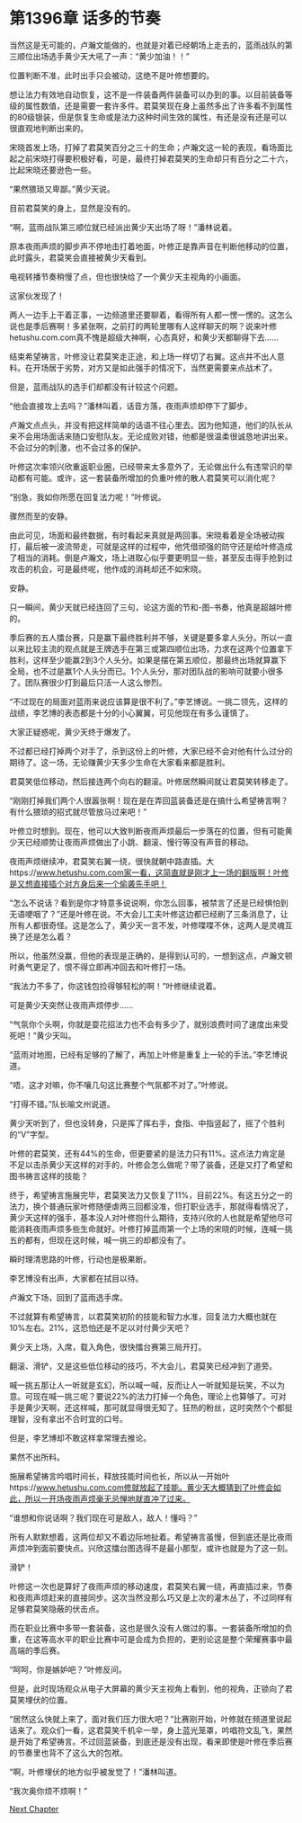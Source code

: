 # 第1396章 话多的节奏

当然这是无可能的，卢瀚文能做的，也就是对着已经朝场上走去的，蓝雨战队的第三顺位出场选手黄少天大吼了一声：“黄少加油！！”

位置判断不准，此时出手只会被动，这绝不是叶修想要的。

想让法力有效地自动恢复，这不是一件装备两件装备可以办到的事。以目前装备等级的属性数值，还是需要一套许多件。君莫笑现在身上虽然多出了许多看不到属性的80级银装，但是恢复生命或是法力这种时间生效的属性，有还是没有还是可以很直观地判断出来的。

宋晓首发上场，打掉了君莫笑百分之三十的生命；卢瀚文这一轮的表现，看场面比起之前宋晓打得要积极好看，可是，最终打掉君莫笑的生命却只有百分之二十六，比起宋晓还要逊色一些。

“果然猥琐又卑鄙。”黄少天说。

目前君莫笑的身上，显然是没有的。

“啊，蓝雨战队第三顺位就已经派出黄少天出场了呀！”潘林说着。

原本夜雨声烦的脚步声不停地击打着地面，叶修正是靠声音在判断他移动的位置，此时露头，君莫笑会直接被黄少天看到。

电视转播节奏稍慢了点，但也很快给了一个黄少天主视角的小画面。

这家伙发现了！

两人一边手上干着正事，一边频道里还要聊着，看得所有人都一愣一愣的。这怎么说也是季后赛啊！多紧张啊，之前打的两轮里哪有人这样聊天的啊？说来叶修hetushu.com.com真不愧是超级大神啊，心态真好，和黄少天都聊得下去……

结束希望祷言，叶修没让君莫笑走正途，和上场一样切了右翼。这点并不出人意料。在开场居于劣势，对方又是如此强手的情况下，当然更需要来点战术了。

但是，蓝雨战队的选手们却都没有计较这个问题。

“他会直接攻上去吗？”潘林叫着，话音方落，夜雨声烦却停下了脚步。

卢瀚文点点头，并没有把这样简单的话语不往心里去。因为他知道，他们的队长从来不会用场面话来随口安慰队友。无论成败对错，他都是很温柔很诚恳地讲出来。不会过分的刺|激，也不会过多的保护。

叶修这次率领兴欣重返职业圈，已经带来太多意外了，无论做出什么有违常识的举动都有可能。或许，这一套装备所增加的负重叶修的散人君莫笑可以消化呢？

“别急，我如你所愿在回复法力呢！”叶修说。

骤然而至的安静。

由此可见，场面和最终数据，有时看起来真就是两回事。宋晓看着是全场被动挨打，最后被一波流带走，可就是这样的过程中，他凭借顽强的防守还是给叶修造成了相当的消耗。倒是卢瀚文，场上进取心似乎要更明显一些，甚至反击得手抢到过攻击的机会，可是最终呢，他作成的消耗却还不如宋晓。

安静。

只一瞬间，黄少天就已经连回了三句，论这方面的节和-图-书奏，他真是超越叶修的。

季后赛的五人擂台赛，只是赢下最终胜利并不够，关键是要多拿人头分。所以一直以来比较主流的观点就是王牌选手在第三或第四顺位出场，力求在这两个位置拿下胜利，这样至少能赢2到3个人头分。如果是摆在第五顺位，那最终出场就算赢下全局，也不过是赢1个人头分而已。1个人头分，那对团队战的影响可就要小很多了。团队赛很少打到最后只活一人这么惨烈。

“不过现在的局面对蓝雨来说应该算是很不利了。”李艺博说。一挑二领先，这样的战绩，李艺博的表态都是十分的小心翼翼，可见他现在有多么谨慎了。

大家正疑惑呢，黄少天终于爆发了。

不过都已经打掉两个对手了，杀到这份上的叶修，大家已经不会对他有什么过分的期待了。这一场，无论赚黄少天多少生命在大家看来都是胜利。

君莫笑低位移动，然后接连两个向右的翻滚。叶修居然瞬间就让君莫笑转移走了。

“刚刚打掉我们两个人很嚣张啊！现在是在弄回蓝装备还是在搞什么希望祷言啊？有什么猥琐的招式就尽管放马过来吧！”

叶修立时想到。现在，他可以大致判断夜雨声烦最后一步落在的位置，但有可能黄少天已经顺势让夜雨声烦做出了小跳、翻滚、慢行等没有声音的移动。

夜雨声烦继续冲，君莫笑右翼一绕，很快就朝中路直插。大https://www.hetushu.com.com家一看，这简直就是刚才上一场的翻版啊！叶修是又想直接插个对方身后来一个偷袭先手吧！

“怎么不说话？看到是你才特意多说说啊，你怎么回事，被禁言了还是已经惧怕到无语哽咽了？”还是叶修在说。不大会儿工夫叶修这边都已经刷了三条消息了，让所有人都很奇怪。这是怎么了，黄少天一言不发，叶修喋喋不休，这两人是灵魂互换了还是怎么着？

所以，他虽然没赢，但他的表现是正确的，是得到认可的，一想到这点，卢瀚文顿时勇气更足了，恨不得立即再冲回去和叶修打一场。

“我法力不多了，你这钱包捡得够轻松的啊！”叶修继续说着。

可是黄少天突然让夜雨声烦停步……

“气氛你个头啊，你就是耍花招法力也不会有多少了，就别浪费时间了速度出来受死吧！”黄少天叫。

“蓝雨对地图，已经有足够的了解了，再加上叶修是重复上一轮的手法。”李艺博说道。

“唔，这才对嘛，你不嚷几句这比赛整个气氛都不对了。”叶修说。

“打得不错。”队长喻文州说道。

黄少天听到了，但也没转身，只是挥了挥右手，食指、中指竖起了，摇了个胜利的“V”字型。

叶修的君莫笑，还有44%的生命，但更要紧的是法力只有11%。这点法力肯定是不足以击杀黄少天这样的对手的，叶修会怎么做呢？带了装备，还是又打了希望和图书祷言这样的技能？

终于，希望祷言施展完毕，君莫笑法力又恢复了11%，目前22%。有这五分之一的法力，换个普通玩家叶修随便虐两三回都没准，但打职业选手，那就得看情况了，黄少天这样的强手，基本没人对叶修抱什么期待，支持兴欣的人也就是希望他尽可能消耗夜雨声烦多些生命就好。叶修打掉蓝雨第一个上场的宋晓的时候，连喊一挑五的都有，但现在这时候，喊一挑三的却都没有了。

瞬时理清思路的叶修，行动也是极果断。

李艺博没有出声，大家都在拭目以待。

卢瀚文下场，回到了蓝雨选手席。

不过就算有希望祷言，以君莫笑初阶的技能和智力水准，回复法力大概也就在10%左右。21%，这恐怕还是不足以对付黄少天吧？

黄少天上场，入席，载入角色，很快擂台赛第三局开打。

翻滚、滑铲，又是这些低位移动的技巧，不大会儿，君莫笑已经冲到了道旁。

喊一挑五那让人一听就是玄幻，所以喊一喊，反而让人一听就知是玩笑，不以为意。可现在喊一挑三呢？要说22%的法力打掉一个角色，理论上也算够了。可对手是黄少天啊，还这样喊，那可就显得很无知了。狂热的粉丝，这时突然个个都挺理智，没有拿出不合时宜的口号。

但是，李艺博却不敢这样拿常理去推论。

果然不出所料。

施展希望祷言吟唱时间长，释放技能时间也长，所以从一开始叶https://www.hetushu.com.com修就放起了技能。黄少天大概猜到了叶修会如此，所以一开场夜雨声烦毫无忌惮地就直冲了过来。

“谁想和你说话啊？我们现在可是敌人，敌人！懂吗？”

所有人默默想着，这两位却又不着边际地扯着。希望祷言虽慢，但到底还是比夜雨声烦冲到面前要快点。兴欣这擂台图选得不是最小那型，或许也就是为了这一刻。

滑铲！

叶修这一次也是算好了夜雨声烦的移动速度，君莫笑右翼一绕，再直插过来，节奏和夜雨声烦赶来的直接同步。这次当然没那么巧又是上次的灌木丛了，不过同样有足够君莫笑隐蔽的伏击点。

而在职业比赛中多带一套装备，这也是很久没有人做过的事。一套装备所增加的负重，在这等高水平的职业比赛中可是会成为负担的，更别论这是整个荣耀赛事中最高端的季后赛。

“呵呵，你是嫉妒吧？”叶修反问。

但是，此时现场观众从电子大屏幕的黄少天主视角上看到，他的视角，正锁向了君莫笑埋伏的位置。

“居然这么快就上来了，面对我们压力很大吧？”比赛刚开始，叶修就在频道里说起话来了。观众们一看，这君莫笑千机伞一举，身上蓝光笼罩，吟唱符文乱飞，果然是开始了希望祷言。不过回蓝装备，到底还是没有出现，看来即使是叶修在季后赛的节奏里也背不了这么大的包袱。

“啊，叶修埋伏的地方似乎被发觉了！”潘林叫道。

“我次奥你烦不烦啊！”



[Next Chapter](%E7%AC%AC1397%E7%AB%A0%20%E8%93%9D%E9%9B%A8%E5%A4%A7%E7%A5%9E.md)